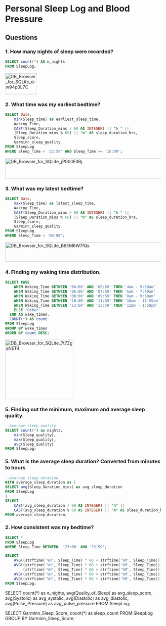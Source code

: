 # Personal Sleep Log and Blood Pressure

## Questions

### 1. How many nights of sleep were recorded?
````sql
SELECT count(*) AS n_nights
FROM SleepLog;
````
<img width="103" height="68" alt="DB_Browser_for_SQLite_oiw94p0L7C" src="https://github.com/user-attachments/assets/4ff1e8ae-02e1-4e24-aa55-56b330f41ca9" />

### 2. What time was my earliest bedtime? 
````sql
SELECT Date,
	min(Sleep_time) as earliest_sleep_time,
	Waking_Time,
	CAST(Sleep_Duration_mins / 60 AS INTEGER) || "h " ||
	(Sleep_Duration_mins % 60) || "m" AS sleep_duration_hrs,
	Sleep_score,
	Garminn_sleep_quality
FROM SleepLog
WHERE Sleep_Time < '23:59' AND Sleep_Time >= '18:00';
````
<img width="788" height="65" alt="DB_Browser_for_SQLite_jP00itE3Bj" src="https://github.com/user-attachments/assets/8d4f6fc4-58d3-472f-96c3-a619392177f8" />

### 3. What was my latest bedtime?
````sql
SELECT Date,
	max(Sleep_time) as latest_sleep_time,
	Waking_Time,
	CAST(Sleep_Duration_mins / 60 AS INTEGER) || "h " || 
	(Sleep_Duration_mins % 60) || "m" AS sleep_duration_hrs,
	Sleep_score,
	Garminn_sleep_quality
FROM SleepLog
WHERE Sleep_Time < '08:00';
````
<img width="778" height="63" alt="DB_Browser_for_SQLite_B9EM6W7fQs" src="https://github.com/user-attachments/assets/8e25c680-f40a-458e-91d4-de3232a8b8ea" />


### 4. Finding my waking time distribution.
````sql
SELECT CASE
    WHEN Waking_Time BETWEEN '04:00' AND '05:59' THEN '4am - 5:59am'
    WHEN Waking_Time BETWEEN '06:00' AND '07:59' THEN '6am - 7:59am'
    WHEN Waking_Time BETWEEN '08:00' AND '09:59' THEN '8am - 9:59am'
    WHEN Waking_Time BETWEEN '10:00' AND '11:59' THEN '10am - 11:59am'
    WHEN Waking_Time BETWEEN '12:00' AND '13:59' THEN '12pm - 1:59pm'
    ELSE 'Other' 
  END AS wake_times,
  COUNT(*) AS count
FROM SleepLog
GROUP BY wake_times
ORDER BY count DESC;
````
<img width="223" height="192" alt="DB_Browser_for_SQLite_7t7ZgoNET4" src="https://github.com/user-attachments/assets/4f54983b-b311-4154-b290-97c421192815" />

### 5. Finding out the minimum, maximum and average sleep quality.
````sql
--Average sleep quality
SELECT count(*) as nights,
	min(Sleep_quality),
	max(Sleep_quality),
	avg(Sleep_quality)
FROM SleepLog;
````




### 5. What is the average sleep duration? Converted from minutes to hours

````sql
--Average sleep duration
WITH average_sleep_duration as (
SELECT avg(Sleep_Duration_mins) as avg_sleep_duration
FROM SleepLog
)
SELECT 
	CAST(avg_sleep_duration / 60 AS INTEGER) || "h" ||
	CAST(avg_sleep_duration % 60 AS INTEGER) || "m" AS sleep_duration_hrs
FROM average_sleep_duration;
````



### 2. How consistent was my bedtime?


````sql
SELECT *
FROM SleepLog
WHERE Sleep_Time BETWEEN  '23:00' AND '23:59';

SELECT
    AVG((strftime('%H', Sleep_Time) * 60 + strftime('%M', Sleep_Time))) AS avg_time,
    AVG((strftime('%H', Sleep_Time) * 60 + strftime('%M', Sleep_Time)) *
        (strftime('%H', Sleep_Time) * 60 + strftime('%M', Sleep_Time))) -
    AVG((strftime('%H', Sleep_Time) * 60 + strftime('%M', Sleep_Time))) *
    AVG((strftime('%H', Sleep_Time) * 60 + strftime('%M', Sleep_Time))) AS variance_time
FROM SleepLog;
````

SELECT count(*) as n_nights,
	avg(Quality_of_Sleep) as avg_sleep_score,
	avg(Systolic) as avg_systolic,
	avg(Diastolic) as avg_diastolic,
	avg(Pulse_Pressure) as avg_pulse_pressure
FROM SleepLog;


SELECT Garminn_Sleep_Score,
	count(*) as sleep_count
FROM SleepLog
GROUP BY Garminn_Sleep_Score;




